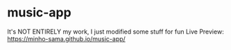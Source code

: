 # music-app
It's NOT ENTIRELY my work, I just modified some stuff for fun
Live Preview: https://minho-sama.github.io/music-app/
